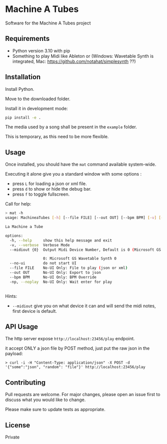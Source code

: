 # Machine A Tubes

Software for the Machine A Tubes project


## Requirements

- Python version 3.10 with pip
- Something to play Midi like Ableton or (Windows: Wavetable Synth is integrated, Mac: https://github.com/notahat/simplesynth ??)

## Installation

Install Python.

Move to the downloaded folder.

Install it in development mode:

```bash
pip install -e .
```

The media used by a song shall be present in the `example` folder.

This is temporary, as this need to be more flexible.

## Usage

Once installed, you should have the `mat` command available system-wide.

Executing it alone give you a standard window with some options :

- press `L` for loading a json or xml file.
- press `d` to show or hide the debug bar.
- press `f` to toggle fullscreen.

Call for help:

```bash
> mat -h
usage: MachineaTubes [-h] [--file FILE] [--out OUT] [--bpm BPM] [-v] [-np] [--no-ui] [--midiout {0}]

La Machine a Tube

options:
  -h, --help     show this help message and exit
  -v, --verbose  Verbose Mode
  --midiout {0}  Output Midi Device Number, Default is 0 (Microsoft GS Wavetable Synth 0)

                 0: Microsoft GS Wavetable Synth 0
  --no-ui        do not start UI
  --file FILE    No-UI Only: File to play (json or xml)
  --out OUT      No-UI Only: Export to json
  --bpm BPM      No-UI Only: BPM Override
  -np, --noplay  No-UI Only: Wait enter for play
  
```

Hints:

- `--midiout` give you on what device it can and will send the midi notes, first device is default.

## API Usage

The http server expose `http://localhost:23456/play` endpoint.

it accept ONLY a json file by POST method, just put the raw json in the payload:

`> curl -i -H "Content-Type: application/json" -X POST -d '{"some":"json", "random": "file"}' http://localhost:23456/play`

## Contributing

Pull requests are welcome. For major changes, please open an issue first
to discuss what you would like to change.

Please make sure to update tests as appropriate.

## License

Private